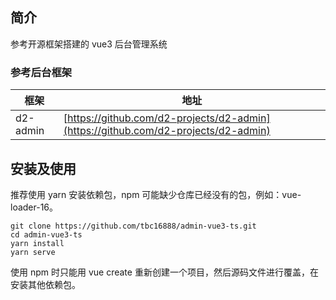 ## 简介
参考开源框架搭建的 vue3 后台管理系统

### 参考后台框架
| 框架     | 地址                                                                               |
| -------- | ---------------------------------------------------------------------------------- |
| d2-admin | [https://github.com/d2-projects/d2-admin](https://github.com/d2-projects/d2-admin) |


## 安装及使用
推荐使用 yarn 安装依赖包，npm 可能缺少仓库已经没有的包，例如：vue-loader-16。
```shell
git clone https://github.com/tbc16888/admin-vue3-ts.git
cd admin-vue3-ts
yarn install
yarn serve
```
使用 npm 时只能用 vue create 重新创建一个项目，然后源码文件进行覆盖，在安装其他依赖包。